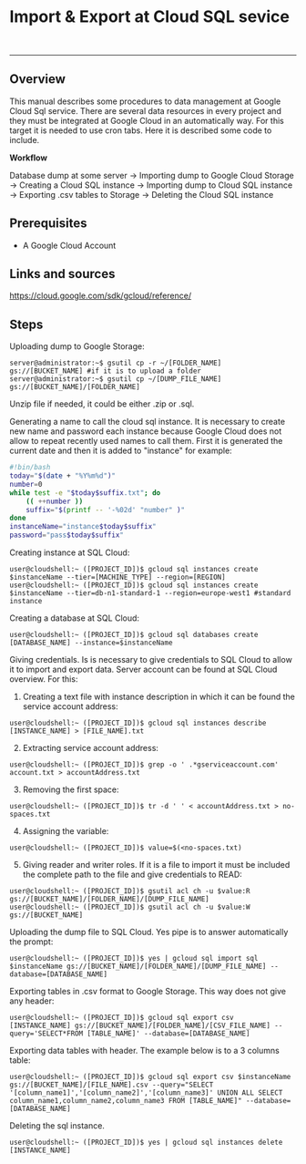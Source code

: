 # Import & Export at Cloud SQL sevice



<br>
<hr>


## Overview
This manual describes some procedures to data management at Google Cloud Sql service. There are several data resources in every project and they must be integrated at Google Cloud in an automatically way. For this target it is needed to use cron tabs. Here it is described some code to include.

__Workflow__

Database dump at some server -> Importing dump to Google Cloud Storage -> Creating a Cloud SQL instance -> Importing dump to Cloud SQL instance -> Exporting .csv tables to Storage -> Deleting the Cloud SQL instance

## Prerequisites

- A Google Cloud Account

## Links and sources

https://cloud.google.com/sdk/gcloud/reference/

## Steps

Uploading dump to Google Storage:

```console
server@administrator:~$ gsutil cp -r ~/[FOLDER_NAME] gs://[BUCKET_NAME] #if it is to upload a folder
server@administrator:~$ gsutil cp ~/[DUMP_FILE_NAME] gs://[BUCKET_NAME]/[FOLDER_NAME]
```
Unzip file if needed, it could be either .zip or .sql.

Generating a name to call the cloud sql instance. It is necessary to create new name and password each instance because Google Cloud does not allow to repeat recently used names to call them. First it is generated the current date and then it is added to "instance" for example:

```bash
#!bin/bash
today="$(date + "%Y%m%d")"
number=0
while test -e "$today$suffix.txt"; do
	(( ++number ))
	suffix="$(printf -- '-%02d' "number" )"
done
instanceName="instance$today$suffix"
password="pass$today$suffix"

```

Creating instance at SQL Cloud:

```console
user@cloudshell:~ ([PROJECT_ID])$ gcloud sql instances create $instanceName --tier=[MACHINE_TYPE] --region=[REGION]
user@cloudshell:~ ([PROJECT_ID])$ gcloud sql instances create $instanceName --tier=db-n1-standard-1 --region=europe-west1 #standard instance
```

Creating a database at SQL Cloud:

```console
user@cloudshell:~ ([PROJECT_ID])$ gcloud sql databases create [DATABASE_NAME] --instance=$instanceName
```
Giving credentials. Is is necessary to give credentials to SQL Cloud to allow it to import and export data. Server account can be found at SQL Cloud overview. For this:

1. Creating a text file with instance description in which it can be found the service account address:

```console
user@cloudshell:~ ([PROJECT_ID])$ gcloud sql instances describe [INSTANCE_NAME] > [FILE_NAME].txt

```

2. Extracting service account address:

```console
user@cloudshell:~ ([PROJECT_ID])$ grep -o ' .*gserviceaccount.com' account.txt > accountAddress.txt

```
3. Removing the first space:

```console
user@cloudshell:~ ([PROJECT_ID])$ tr -d ' ' < accountAddress.txt > no-spaces.txt

```
4. Assigning the variable:

```console
user@cloudshell:~ ([PROJECT_ID])$ value=$(<no-spaces.txt)
```

5. Giving reader and writer roles. If it is a file to import it must be included the complete path to the file and give credentials to READ:

```console
user@cloudshell:~ ([PROJECT_ID])$ gsutil acl ch -u $value:R gs://[BUCKET_NAME]/[FOLDER_NAME]/[DUMP_FILE_NAME] 
user@cloudshell:~ ([PROJECT_ID])$ gsutil acl ch -u $value:W gs://[BUCKET_NAME]
```

Uploading the dump file to SQL Cloud. Yes pipe is to answer automatically the prompt:

```console
user@cloudshell:~ ([PROJECT_ID])$ yes | gcloud sql import sql $instanceName gs://[BUCKET_NAME]/[FOLDER_NAME]/[DUMP_FILE_NAME] --database=[DATABASE_NAME]
```


Exporting tables in .csv format to Google Storage. This way does not give any header:
```console
user@cloudshell:~ ([PROJECT_ID])$ gcloud sql export csv [INSTANCE_NAME] gs://[BUCKET_NAME]/[FOLDER_NAME]/[CSV_FILE_NAME] --query='SELECT*FROM [TABLE_NAME]' --database=[DATABASE_NAME]
```

Exporting data tables with header. The example below is to a 3 columns table:

```console
user@cloudshell:~ ([PROJECT_ID])$ gcloud sql export csv $instanceName gs://[BUCKET_NAME]/[FILE_NAME].csv --query="SELECT '[column_name1]','[column_name2]','[column_name3]' UNION ALL SELECT column_name1,column_name2,column_name3 FROM [TABLE_NAME]" --database=[DATABASE_NAME]
```


Deleting the sql instance.  

```console
user@cloudshell:~ ([PROJECT_ID])$ yes | gcloud sql instances delete [INSTANCE_NAME]
```
	

